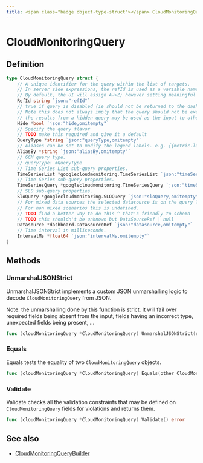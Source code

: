 ```yaml
---
title: <span class="badge object-type-struct"></span> CloudMonitoringQuery
---
```

# <span class="badge object-type-struct"></span> CloudMonitoringQuery

## Definition

```go
type CloudMonitoringQuery struct {
    // A unique identifier for the query within the list of targets.
    // In server side expressions, the refId is used as a variable name to identify results.
    // By default, the UI will assign A->Z; however setting meaningful names may be useful.
    RefId string `json:"refId"`
    // true if query is disabled (ie should not be returned to the dashboard)
    // Note this does not always imply that the query should not be executed since
    // the results from a hidden query may be used as the input to other queries (SSE etc)
    Hide *bool `json:"hide,omitempty"`
    // Specify the query flavor
    // TODO make this required and give it a default
    QueryType *string `json:"queryType,omitempty"`
    // Aliases can be set to modify the legend labels. e.g. {{metric.label.xxx}}. See docs for more detail.
    AliasBy *string `json:"aliasBy,omitempty"`
    // GCM query type.
    // queryType: #QueryType
    // Time Series List sub-query properties.
    TimeSeriesList *googlecloudmonitoring.TimeSeriesList `json:"timeSeriesList,omitempty"`
    // Time Series sub-query properties.
    TimeSeriesQuery *googlecloudmonitoring.TimeSeriesQuery `json:"timeSeriesQuery,omitempty"`
    // SLO sub-query properties.
    SloQuery *googlecloudmonitoring.SLOQuery `json:"sloQuery,omitempty"`
    // For mixed data sources the selected datasource is on the query level.
    // For non mixed scenarios this is undefined.
    // TODO find a better way to do this ^ that's friendly to schema
    // TODO this shouldn't be unknown but DataSourceRef | null
    Datasource *dashboard.DataSourceRef `json:"datasource,omitempty"`
    // Time interval in milliseconds.
    IntervalMs *float64 `json:"intervalMs,omitempty"`
}
```
## Methods

### <span class="badge object-method"></span> UnmarshalJSONStrict

UnmarshalJSONStrict implements a custom JSON unmarshalling logic to decode `CloudMonitoringQuery` from JSON.

Note: the unmarshalling done by this function is strict. It will fail over required fields being absent from the input, fields having an incorrect type, unexpected fields being present, …

```go
func (cloudMonitoringQuery *CloudMonitoringQuery) UnmarshalJSONStrict(raw []byte) error
```

### <span class="badge object-method"></span> Equals

Equals tests the equality of two `CloudMonitoringQuery` objects.

```go
func (cloudMonitoringQuery *CloudMonitoringQuery) Equals(other CloudMonitoringQuery) bool
```

### <span class="badge object-method"></span> Validate

Validate checks all the validation constraints that may be defined on `CloudMonitoringQuery` fields for violations and returns them.

```go
func (cloudMonitoringQuery *CloudMonitoringQuery) Validate() error
```

## See also

 * <span class="badge builder"></span> [CloudMonitoringQueryBuilder](./builder-CloudMonitoringQueryBuilder.md)
